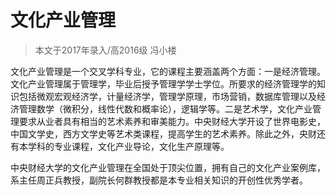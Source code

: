 
# 文化产业管理  

>  本文于2017年录入/高2016级 冯小楼  



文化产业管理是一个交叉学科专业，它的课程主要涵盖两个方面：一是经济管理。文化产业管理属于管理学，毕业后授予管理学学士学位。所要求的经济管理学的知识包括微观宏观经济学，计量经济学，管理学原理，市场营销，数据库管理以及经济管理数学（微积分，线性代数和概率论），逻辑学等。二是艺术学，文化产业管理要求从业者具有相当的艺术素养和审美能力。中央财经大学开设了世界电影史，中国文学史，西方文学史等艺术类课程，提高学生的艺术素养。除此之外，央财还有本学科的专业课程，文化产业导论，文化生产原理等。

中央财经大学的文化产业管理在全国处于顶尖位置，拥有自己的文化产业案例库，系主任周正兵教授，副院长何群教授都是本专业相关知识的开创性优秀学者。


